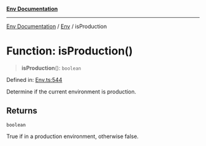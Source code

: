 [**Env Documentation**](../../README.md)

***

[Env Documentation](../../README.md) / [Env](../README.md) / isProduction

# Function: isProduction()

> **isProduction**(): `boolean`

Defined in: [Env.ts:544](https://github.com/stonemjs/env/blob/48871436343ec344452325bad1e21ee9c466e315/src/Env.ts#L544)

Determine if the current environment is production.

## Returns

`boolean`

True if in a production environment, otherwise false.
